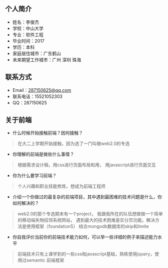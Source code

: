 ## 个人简介

- 姓名：李俊杰
- 学校：中山大学
- 专业：软件工程
- 毕业时间：2017
- 学历：本科
- 家庭居住城市：广东鹤山
- 未来期望工作城市：广州 深圳 珠海

## 联系方式

- Email：287150625@qq.com
- 联系电话：15521052303
- QQ：287150625

## 关于前端

- 什么时候开始接触前端？因何接触？
> 在大二上学期开始接触，因为选了一门叫做web2.0的专选

- 你理解的前端是做些什么事情？
> 根据需求设计稿，用css进行页面布局和用，
  用javascript进行页面交互

- 你为什么要学习前端？
> 个人兴趣和职业技能修炼，想成为前端工程师

- 介绍一个你做过的最复杂的前端项目，其中遇到最困难的技术问题是什么，你如何解决的？
> web2.0的那个专选期末有一个project，
  我跟我所在的队伍想做做一个简单的移动端失物招领系统网站，
  遇到最大的技术困难是实分页功能。解决方法是使用框架（foundation5）
  结合mongodb数据库的skip和limite

- 你自我评价当前你的前端技术能力如何，可以举一些详细的例子来描述能力水平
> 前端技术只有上课学到的一些css和javascript基础，熟练使用jquery，使用过semantic
  前端框架
